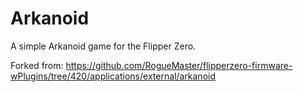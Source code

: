 # Arkanoid
A simple Arkanoid game for the Flipper Zero.

Forked from: https://github.com/RogueMaster/flipperzero-firmware-wPlugins/tree/420/applications/external/arkanoid
